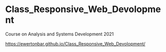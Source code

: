 # Class_Responsive_Web_Devolopment
Course on Analysis and Systems Development 2021

https://ewertonbar.github.io/Class_Responsive_Web_Devolopment/
